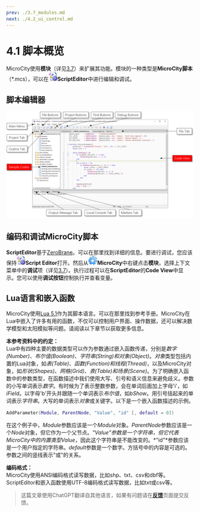 ```yaml
---
prev: ./3.7_modules.md
next: ./4.2_ui_control.md
---
```


# 4.1 脚本概览
MicroCity使用**模块**（详见[3.7](3.7_modules.md)）来扩展其功能。模块的一种类型是**MicroCity脚本**（\*.mcs），可以在![icon](../images/doc/icon_script_editor.png)**ScriptEditor**中进行编辑和调试。
## 脚本编辑器  
![scritp_editor](../images/doc/script_editor.png)
## 编码和调试MicroCity脚本
**ScriptEditor**基于[ZeroBrane](https://studio.zerobrane.com/)。可以在那里找到详细的信息。要进行调试，您应该保持![icon](../images/doc/icon_script_editor.png)**Script Editor**打开。然后从![icon](../images/doc/icon_microcity.png)**MicroCity**中右键点击**模块**，选择上下文菜单中的**调试**项（详见[3.7](3.7_modules.md#loading-closing-and-executing-modules)）。执行过程可以在**ScriptEditor**的**Code View**中显示。您可以使用**调试按钮**控制执行并查看变量。

## Lua语言和嵌入函数
MicroCity使用[Lua 5.1](https://www.lua.org/manual/5.1/)作为其脚本语言。可以在那里找到参考手册。MicroCity在Lua中嵌入了许多有用的函数，不仅可以控制用户界面、操作数据，还可以解决数学模型和太阳模拟等问题。请阅读以下章节以获取更多信息。

**本参考资料中的约定：**  
Lua中有四种主要的数据类型可以作为参数通过嵌入函数传递，分别是*数字(Number)*、*布尔值(Boolean)*、*字符串(String)*和*对象(Object)*。*对象*类型包括内置的Lua对象，如*表(Table)*、*函数(Function)*和*线程(Thread)*，以及MicroCity对象，如*形状(Shapes)*、*网格(Grid)*、*表(Table)*和*场景(Scene)*。为了明确嵌入函数中的参数类型，在函数描述中我们使用大写、引号和语义信息来避免歧义。参数的小写单词表示*数字*。有时候为了表示整数参数，会在单词后面加上字母'i'，如*iField*。以字母'b'开头并跟随一个单词表示*布尔值*，如*bShow*。用引号括起来的单词表示*字符串*。大写的单词表示*对象*或关键字。以下是一个嵌入函数描述的示例。

```lua
AddParameter(Module, ParentNode, "Value", "id" [, default = 0])
```

在这个例子中，*Module*参数应该是一个*Module*对象。*ParentNode*参数应该是一个*Node*对象，但它作为一个父节点。*"Value"*参数是一个字符串，但它代表MicroCity中的内置类型*Value*，因此这个字符串是不能改变的。*"id"*参数应该是一个用户指定的字符串。*default*参数是一个数字。方括号中的内容是可选的。参数之间的竖线表示"或"的关系。

**编码格式：**  
MicroCity使用ANSI编码格式读写数据，比如shp、txt、csv和dbf等。ScriptEditor和嵌入函数使用UTF-8编码格式读写数据，比如txt或csv等。

> 这篇文章使用ChatGPT翻译自其他语言，如果有问题请在[**反馈**](https://github.com/huuhghhgyg/MicroCityNotes/issues/new)页面提交反馈。